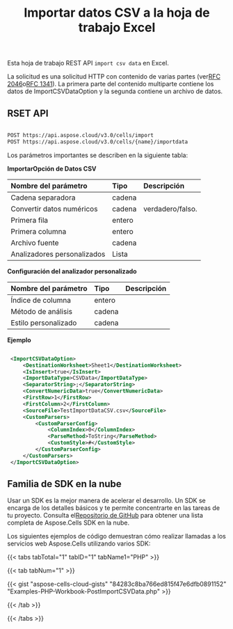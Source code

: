 ﻿---
title: Importar datos CSV a la hoja de trabajo Excel
second_title: Documen
linktitle: Importar datos csv
type: docs
url: /es/import-csv-data-into-excel/
aliases: [/import-csv-data-into-worksheet/,/import-data/csv-data/,/import/csv-data/]
keywords: Import csv data into Excel files
description: Aspose.Cells Cloud REST API admite la importación de datos CSV a archivos Excel. El SDK admite varios lenguajes de desarrollo, como Android, C#, Go, Java, NodeJS, Perl, PHP, Python, Ruby y Swift.
weight: 19
kwords: Excel, Office Nube, REST API, Hoja de cálculo, PDF, CSV, Json, Markdown, Importar datos CSV a la hoja de trabajo Excel
---
Esta hoja de trabajo REST API `import csv data` en Excel.

La solicitud es una solicitud HTTP con contenido de varias partes (ver[RFC 2046](http://tools.ietf.org/html/rfc2046#page-17)o[RFC 1341](http://www.w3.org/Protocols/rfc1341/7_2_Multipart.html)). La primera parte del contenido multiparte contiene los datos de ImportCSVDataOption y la segunda contiene un archivo de datos.

## RSET API

```bash

POST https://api.aspose.cloud/v3.0/cells/import
POST https://api.aspose.cloud/v3.0/cells/{name}/importdata

```

Los parámetros importantes se describen en la siguiente tabla:

**ImportarOpción de Datos CSV**

|Nombre del parámetro|Tipo|Descripción|
|:- |:- |:- |
| Cadena separadora| cadena||
| Convertir datos numéricos| cadena|verdadero/falso.|
| Primera fila| entero||
| Primera columna| entero||
| Archivo fuente| cadena||
| Analizadores personalizados|Lista<CustomParserConfig> ||

**Configuración del analizador personalizado**

|Nombre del parámetro|Tipo|Descripción|
|:- |:- |:- |
| Índice de columna| entero||
| Método de análisis| cadena||
| Estilo personalizado| cadena||

**Ejemplo**

```xml

 <ImportCSVDataOption>
     <DestinationWorksheet>Sheet1</DestinationWorksheet>
     <IsInsert>true</IsInsert>
     <ImportDataType>CSVData</ImportDataType>
     <SeparatorString>;</SeparatorString>
     <ConvertNumericData>true</ConvertNumericData>
     <FirstRow>1</FirstRow>
     <FirstColumn>2</FirstColumn>
     <SourceFile>TestImportDataCSV.csv</SourceFile>
     <CustomParsers>
         <CustomParserConfig>
             <ColumnIndex>0</ColumnIndex>
             <ParseMethod>ToString</ParseMethod>
             <CustomStyle>#</CustomStyle>
         </CustomParserConfig>
     </CustomParsers>
 </ImportCSVDataOption>

```

## Familia de SDK en la nube

 Usar un SDK es la mejor manera de acelerar el desarrollo. Un SDK se encarga de los detalles básicos y te permite concentrarte en las tareas de tu proyecto. Consulta el[Repositorio de GitHub](https://github.com/aspose-cells-cloud) para obtener una lista completa de Aspose.Cells SDK en la nube.

Los siguientes ejemplos de código demuestran cómo realizar llamadas a los servicios web Aspose.Cells utilizando varios SDK:

{{< tabs tabTotal="1" tabID="1" tabName1="PHP" >}}

{{< tab tabNum="1" >}}

{{< gist "aspose-cells-cloud-gists" "84283c8ba766ed815f47e6dfb0891152" "Examples-PHP-Workbook-PostImportCSVData.php" >}}

{{< /tab >}}

{{< /tabs >}}
